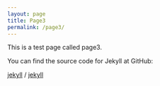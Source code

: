 ```yaml
---
layout: page
title: Page3
permalink: /page3/
---
```


This is a test page called page3.

You can find the source code for Jekyll at GitHub:

[jekyll][jekyll-organization] /
[jekyll](https://github.com/jekyll/jekyll)


[jekyll-organization]: https://github.com/jekyll
